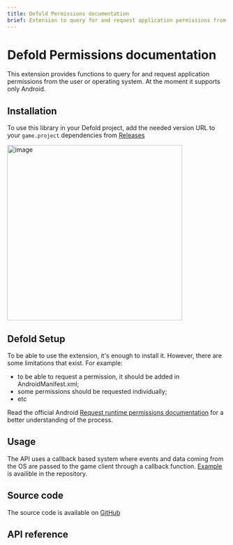 ```yaml
---
title: Defold Permissions documentation
brief: Extension to query for and request application permissions from the user or operating system.
---
```


# Defold Permissions documentation

This extension provides functions to query for and request application permissions from the user or operating system.
At the moment it supports only Android.


## Installation

To use this library in your Defold project, add the needed version URL to your `game.project` dependencies from [Releases](https://github.com/defold/extension-permissions/releases)

<img width="401" alt="image" src="https://user-images.githubusercontent.com/2209596/202223571-c77f0304-5202-4314-869d-7a90bbeec5ec.png">


## Defold Setup

To be able to use the extension, it's enough to install it. However, there are some limitations that exist. For example:
- to be able to request a permission, it should be added in AndroidManifest.xml;
- some permissions should be requested individually;
- etc

Read the official Android [Request runtime permissions documentation](https://developer.android.com/training/permissions/requesting) for a better understanding of the process.

## Usage

The API uses a callback based system where events and data coming from the OS are passed to the game client through a callback function.
[Example](https://github.com/defold/extension-permissions/blob/master/example/gui.gui_script) is availible in the repository.

## Source code

The source code is available on [GitHub](https://github.com/defold/extension-permissions)


## API reference
